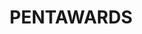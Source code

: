 ---
id: 1759881781873yi7xgjo3e
title: "PENTAWARDS"
url: https://www.facebook.com/pentaward
tags: ["packaging"]
createdAt: 2025-10-08T00:03:01.865Z
updatedAt: 2025-10-08T00:03:02.118Z
previewImage: "https://scontent.fsgn5-9.fna.fbcdn.net/v/t39.30808-6/558659998_1218037827023397_949673495883366016_n.jpg?stp=dst-jpg_p960x960_tt6&_nc_cat=102&ccb=1-7&_nc_sid=127cfc&_nc_ohc=n1KqcwXwzogQ7kNvwGdYdbZ&_nc_oc=AdnFKJ2OHMOMGHtAYfi0qNQa1X0_H3F1ge-GExriulPMup-FC5K4BmwnNMMX9jdRfEk&_nc_zt=23&_nc_ht=scontent.fsgn5-9.fna&_nc_gid=oIIrt0Bv_TzXxiOazCLrTQ&oh=00_AfcVO1KbLoaqNBKWkw-oRotyifTWs-zsIeRKxNcEuJThKQ&oe=68EB7F8A"
previewImagePath: assets/previews/2025-10-08-pentawards-1759881781873yi7xgjo3e.jpg
---